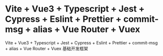 # Vite + Vue3 + Typescript + Jest + Cypress + Eslint + Prettier + commit-msg + alias + Vue Router + Vuex

Vite + Vue3 + Typescript + Jest + Cypress + Eslint + Prettier + commit-msg + alias + Vue Router + Vuex 基础开发框架
